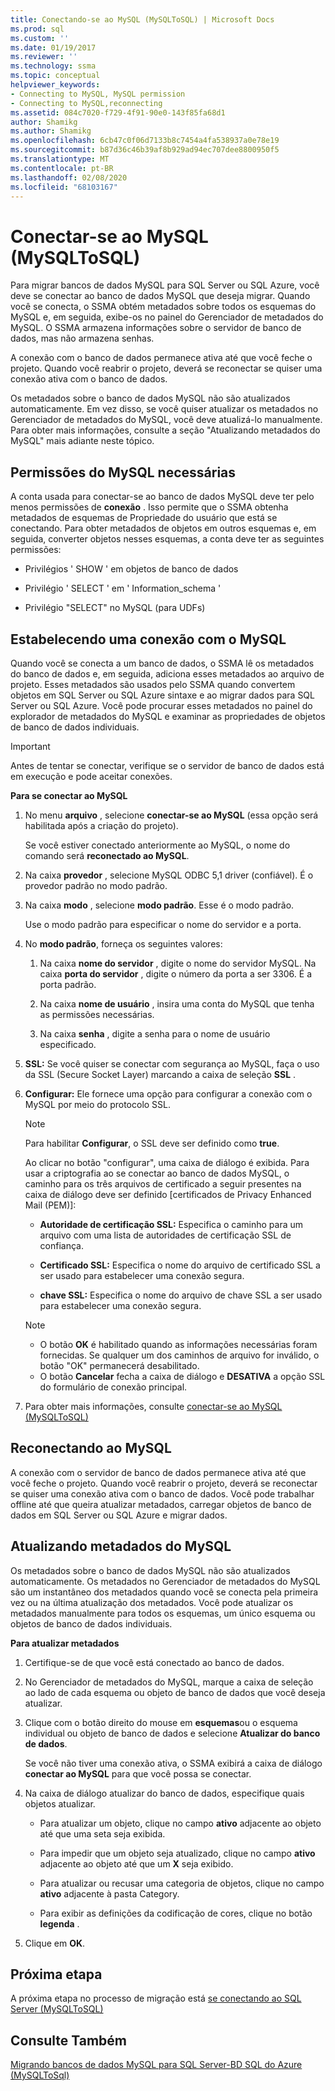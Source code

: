 ```yaml
---
title: Conectando-se ao MySQL (MySQLToSQL) | Microsoft Docs
ms.prod: sql
ms.custom: ''
ms.date: 01/19/2017
ms.reviewer: ''
ms.technology: ssma
ms.topic: conceptual
helpviewer_keywords:
- Connecting to MySQL, MySQL permission
- Connecting to MySQL,reconnecting
ms.assetid: 084c7020-f729-4f91-90e0-143f85fa68d1
author: Shamikg
ms.author: Shamikg
ms.openlocfilehash: 6cb47c0f06d7133b8c7454a4fa538937a0e78e19
ms.sourcegitcommit: b87d36c46b39af8b929ad94ec707dee8800950f5
ms.translationtype: MT
ms.contentlocale: pt-BR
ms.lasthandoff: 02/08/2020
ms.locfileid: "68103167"
---
```

# <a name="connecting-to-mysql-mysqltosql"></a>Conectar-se ao MySQL (MySQLToSQL)
Para migrar bancos de dados MySQL para SQL Server ou SQL Azure, você deve se conectar ao banco de dados MySQL que deseja migrar. Quando você se conecta, o SSMA obtém metadados sobre todos os esquemas do MySQL e, em seguida, exibe-os no painel do Gerenciador de metadados do MySQL. O SSMA armazena informações sobre o servidor de banco de dados, mas não armazena senhas.  
  
A conexão com o banco de dados permanece ativa até que você feche o projeto. Quando você reabrir o projeto, deverá se reconectar se quiser uma conexão ativa com o banco de dados.  
  
Os metadados sobre o banco de dados MySQL não são atualizados automaticamente. Em vez disso, se você quiser atualizar os metadados no Gerenciador de metadados do MySQL, você deve atualizá-lo manualmente. Para obter mais informações, consulte a seção "Atualizando metadados do MySQL" mais adiante neste tópico.  
  
## <a name="required-mysql-permissions"></a>Permissões do MySQL necessárias  
A conta usada para conectar-se ao banco de dados MySQL deve ter pelo menos permissões de **conexão** . Isso permite que o SSMA obtenha metadados de esquemas de Propriedade do usuário que está se conectando. Para obter metadados de objetos em outros esquemas e, em seguida, converter objetos nesses esquemas, a conta deve ter as seguintes permissões:  
  
-   Privilégios ' SHOW ' em objetos de banco de dados  
  
-   Privilégio ' SELECT ' em ' Information_schema '  
  
-   Privilégio "SELECT" no MySQL (para UDFs)  
  
## <a name="establishing-a-connection-to-mysql"></a>Estabelecendo uma conexão com o MySQL  
Quando você se conecta a um banco de dados, o SSMA lê os metadados do banco de dados e, em seguida, adiciona esses metadados ao arquivo de projeto. Esses metadados são usados pelo SSMA quando convertem objetos em SQL Server ou SQL Azure sintaxe e ao migrar dados para SQL Server ou SQL Azure. Você pode procurar esses metadados no painel do explorador de metadados do MySQL e examinar as propriedades de objetos de banco de dados individuais.  
  
> [!IMPORTANT]  
> Antes de tentar se conectar, verifique se o servidor de banco de dados está em execução e pode aceitar conexões.  
  
**Para se conectar ao MySQL**  
  
1.  No menu **arquivo** , selecione **conectar-se ao MySQL** (essa opção será habilitada após a criação do projeto).  
  
    Se você estiver conectado anteriormente ao MySQL, o nome do comando será **reconectado ao MySQL**.  
  
2.  Na caixa **provedor** , selecione MySQL ODBC 5,1 driver (confiável). É o provedor padrão no modo padrão.  
  
3.  Na caixa **modo** , selecione **modo padrão**. Esse é o modo padrão.  
  
    Use o modo padrão para especificar o nome do servidor e a porta.  
  
4.  No **modo padrão**, forneça os seguintes valores:  
  
    1.  Na caixa **nome do servidor** , digite o nome do servidor MySQL. Na caixa **porta do servidor** , digite o número da porta a ser 3306. É a porta padrão.  
  
    2.  Na caixa **nome de usuário** , insira uma conta do MySQL que tenha as permissões necessárias.  
  
    3.  Na caixa **senha** , digite a senha para o nome de usuário especificado.  
  
5.  **SSL:** Se você quiser se conectar com segurança ao MySQL, faça o uso da SSL (Secure Socket Layer) marcando a caixa de seleção **SSL** .  
  
6.  **Configurar:** Ele fornece uma opção para configurar a conexão com o MySQL por meio do protocolo SSL.  
  
    > [!NOTE]  
    > Para habilitar **Configurar**, o SSL deve ser definido como **true**.  
  
    Ao clicar no botão "configurar", uma caixa de diálogo é exibida. Para usar a criptografia ao se conectar ao banco de dados MySQL, o caminho para os três arquivos de certificado a seguir presentes na caixa de diálogo deve ser definido [certificados de Privacy Enhanced Mail (PEM)]:  
  
    -   **Autoridade de certificação SSL:** Especifica o caminho para um arquivo com uma lista de autoridades de certificação SSL de confiança.  
  
    -   **Certificado SSL:** Especifica o nome do arquivo de certificado SSL a ser usado para estabelecer uma conexão segura.  
  
    -   **chave SSL:** Especifica o nome do arquivo de chave SSL a ser usado para estabelecer uma conexão segura.  
  
    > [!NOTE]  
    > -   O botão **OK** é habilitado quando as informações necessárias foram fornecidas. Se qualquer um dos caminhos de arquivo for inválido, o botão "OK" permanecerá desabilitado.  
    > -   O botão **Cancelar** fecha a caixa de diálogo e **DESATIVA** a opção SSL do formulário de conexão principal.  
  
7.  Para obter mais informações, consulte [conectar-se ao MySQL &#40;MySQLToSQL&#41;](../../ssma/mysql/connect-to-mysql-mysqltosql.md)  
  
## <a name="reconnecting-to-mysql"></a>Reconectando ao MySQL  
A conexão com o servidor de banco de dados permanece ativa até que você feche o projeto. Quando você reabrir o projeto, deverá se reconectar se quiser uma conexão ativa com o banco de dados. Você pode trabalhar offline até que queira atualizar metadados, carregar objetos de banco de dados em SQL Server ou SQL Azure e migrar dados.  
  
## <a name="refreshing-mysql-metadata"></a>Atualizando metadados do MySQL  
Os metadados sobre o banco de dados MySQL não são atualizados automaticamente. Os metadados no Gerenciador de metadados do MySQL são um instantâneo dos metadados quando você se conecta pela primeira vez ou na última atualização dos metadados. Você pode atualizar os metadados manualmente para todos os esquemas, um único esquema ou objetos de banco de dados individuais.  
  
**Para atualizar metadados**  
  
1.  Certifique-se de que você está conectado ao banco de dados.  
  
2.  No Gerenciador de metadados do MySQL, marque a caixa de seleção ao lado de cada esquema ou objeto de banco de dados que você deseja atualizar.  
  
3.  Clique com o botão direito do mouse em **esquemas**ou o esquema individual ou objeto de banco de dados e selecione **Atualizar do banco de dados**.  
  
    Se você não tiver uma conexão ativa, o SSMA exibirá a caixa de diálogo **conectar ao MySQL** para que você possa se conectar.  
  
4.  Na caixa de diálogo atualizar do banco de dados, especifique quais objetos atualizar.  
  
    -   Para atualizar um objeto, clique no campo **ativo** adjacente ao objeto até que uma seta seja exibida.  
  
    -   Para impedir que um objeto seja atualizado, clique no campo **ativo** adjacente ao objeto até que um **X** seja exibido.  
  
    -   Para atualizar ou recusar uma categoria de objetos, clique no campo **ativo** adjacente à pasta Category.  
  
    -   Para exibir as definições da codificação de cores, clique no botão **legenda** .  
  
5.  Clique em **OK**.  
  
## <a name="next-step"></a>Próxima etapa  
A próxima etapa no processo de migração está [se conectando ao SQL Server &#40;MySQLToSQL&#41;](../../ssma/mysql/connecting-to-sql-server-mysqltosql.md)  
  
## <a name="see-also"></a>Consulte Também  
[Migrando bancos de dados MySQL para SQL Server-BD SQL do Azure &#40;MySQLToSql&#41;](../../ssma/mysql/migrating-mysql-databases-to-sql-server-azure-sql-db-mysqltosql.md)  
  
